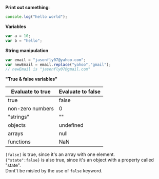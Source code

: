 **Print out something**:  
```js
console.log("hello world");
```

**Variables**
```js
var a = 10;
var b = "hello";
```

**String manipulation**
```js
var email = "jasonfly07@yahoo.com";
var newEmail = email.replace("yahoo","gmail"); 
// newEmail is "jasonfly07@gmail.com"
```
**"True & false variables"**

| Evaluate to true | Evaluate to false |
|-------|-------|
| true  | false |
| non-zero numbers | 0 |
| "strings" | "" |
| objects | undefined |
| arrays | null |
| functions | NaN  |  
`[false]` is true, since it's an array with one element.  
`{"state":false}` is also true, since it's an object with a property called "state".  
Dont't be misled by the use of `false` keyword.
